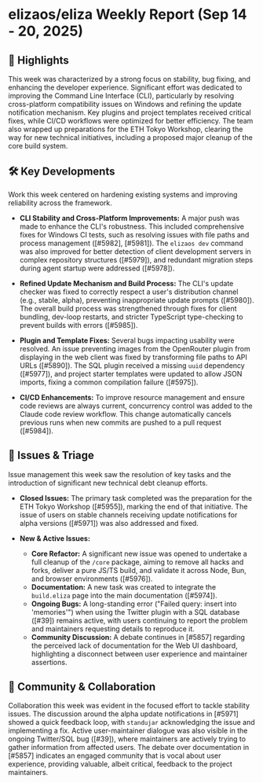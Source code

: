 # elizaos/eliza Weekly Report (Sep 14 - 20, 2025)

## 🚀 Highlights
This week was characterized by a strong focus on stability, bug fixing, and enhancing the developer experience. Significant effort was dedicated to improving the Command Line Interface (CLI), particularly by resolving cross-platform compatibility issues on Windows and refining the update notification mechanism. Key plugins and project templates received critical fixes, while CI/CD workflows were optimized for better efficiency. The team also wrapped up preparations for the ETH Tokyo Workshop, clearing the way for new technical initiatives, including a proposed major cleanup of the core build system.

## 🛠️ Key Developments
Work this week centered on hardening existing systems and improving reliability across the framework.

- **CLI Stability and Cross-Platform Improvements:** A major push was made to enhance the CLI's robustness. This included comprehensive fixes for Windows CI tests, such as resolving issues with file paths and process management ([#5982], [#5981]). The `elizaos dev` command was also improved for better detection of client development servers in complex repository structures ([#5979]), and redundant migration steps during agent startup were addressed ([#5978]).

- **Refined Update Mechanism and Build Process:** The CLI's update checker was fixed to correctly respect a user's distribution channel (e.g., stable, alpha), preventing inappropriate update prompts ([#5980]). The overall build process was strengthened through fixes for client bundling, dev-loop restarts, and stricter TypeScript type-checking to prevent builds with errors ([#5985]).

- **Plugin and Template Fixes:** Several bugs impacting usability were resolved. An issue preventing images from the OpenRouter plugin from displaying in the web client was fixed by transforming file paths to API URLs ([#5890]). The SQL plugin received a missing `uuid` dependency ([#5977]), and project starter templates were updated to allow JSON imports, fixing a common compilation failure ([#5975]).

- **CI/CD Enhancements:** To improve resource management and ensure code reviews are always current, concurrency control was added to the Claude code review workflow. This change automatically cancels previous runs when new commits are pushed to a pull request ([#5984]).

## 🐛 Issues & Triage
Issue management this week saw the resolution of key tasks and the introduction of significant new technical debt cleanup efforts.

- **Closed Issues:** The primary task completed was the preparation for the ETH Tokyo Workshop ([#5955]), marking the end of that initiative. The issue of users on stable channels receiving update notifications for alpha versions ([#5971]) was also addressed and fixed.

- **New & Active Issues:**
    - **Core Refactor:** A significant new issue was opened to undertake a full cleanup of the `/core` package, aiming to remove all hacks and forks, deliver a pure JS/TS build, and validate it across Node, Bun, and browser environments ([#5976]).
    - **Documentation:** A new task was created to integrate the `build.eliza` page into the main documentation ([#5974]).
    - **Ongoing Bugs:** A long-standing error ("Failed query: insert into 'memories'") when using the Twitter plugin with a SQL database ([#39]) remains active, with users continuing to report the problem and maintainers requesting details to reproduce it.
    - **Community Discussion:** A debate continues in [#5857] regarding the perceived lack of documentation for the Web UI dashboard, highlighting a disconnect between user experience and maintainer assertions.

## 💬 Community & Collaboration
Collaboration this week was evident in the focused effort to tackle stability issues. The discussion around the alpha update notifications in [#5971] showed a quick feedback loop, with `standujar` acknowledging the issue and implementing a fix. Active user-maintainer dialogue was also visible in the ongoing Twitter/SQL bug ([#39]), where maintainers are actively trying to gather information from affected users. The debate over documentation in [#5857] indicates an engaged community that is vocal about user experience, providing valuable, albeit critical, feedback to the project maintainers.